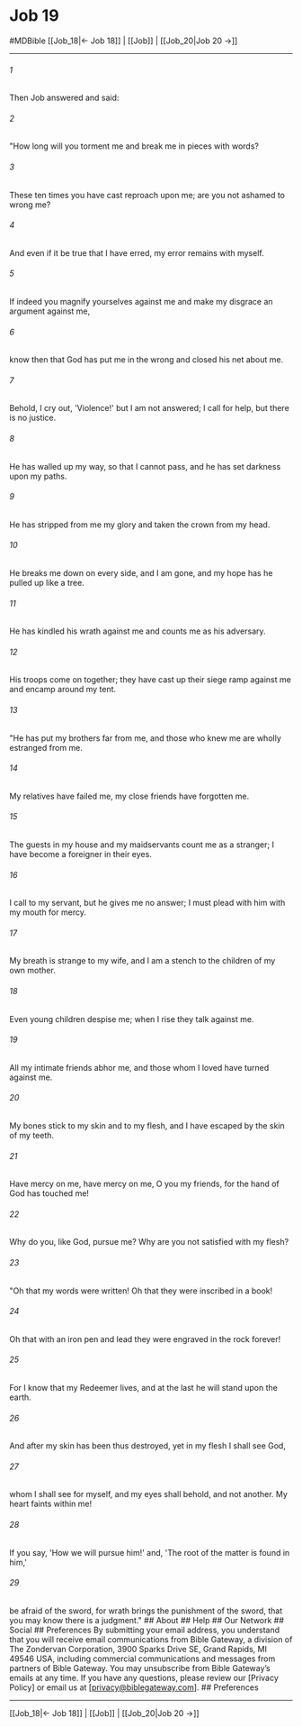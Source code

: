 # Job 19
#MDBible
[[Job_18|← Job 18]] | [[Job]] | [[Job_20|Job 20 →]]

***






###### 1 


Then Job answered and said: 





###### 2 


"How long will you torment me and break me in pieces with words? 





###### 3 


These ten times you have cast reproach upon me; are you not ashamed to wrong me? 





###### 4 


And even if it be true that I have erred, my error remains with myself. 





###### 5 


If indeed you magnify yourselves against me and make my disgrace an argument against me, 





###### 6 


know then that God has put me in the wrong and closed his net about me. 





###### 7 


Behold, I cry out, 'Violence!' but I am not answered; I call for help, but there is no justice. 





###### 8 


He has walled up my way, so that I cannot pass, and he has set darkness upon my paths. 





###### 9 


He has stripped from me my glory and taken the crown from my head. 





###### 10 


He breaks me down on every side, and I am gone, and my hope has he pulled up like a tree. 





###### 11 


He has kindled his wrath against me and counts me as his adversary. 





###### 12 


His troops come on together; they have cast up their siege ramp against me and encamp around my tent. 





###### 13 


"He has put my brothers far from me, and those who knew me are wholly estranged from me. 





###### 14 


My relatives have failed me, my close friends have forgotten me. 





###### 15 


The guests in my house and my maidservants count me as a stranger; I have become a foreigner in their eyes. 





###### 16 


I call to my servant, but he gives me no answer; I must plead with him with my mouth for mercy. 





###### 17 


My breath is strange to my wife, and I am a stench to the children of my own mother. 





###### 18 


Even young children despise me; when I rise they talk against me. 





###### 19 


All my intimate friends abhor me, and those whom I loved have turned against me. 





###### 20 


My bones stick to my skin and to my flesh, and I have escaped by the skin of my teeth. 





###### 21 


Have mercy on me, have mercy on me, O you my friends, for the hand of God has touched me! 





###### 22 


Why do you, like God, pursue me? Why are you not satisfied with my flesh? 





###### 23 


"Oh that my words were written! Oh that they were inscribed in a book! 





###### 24 


Oh that with an iron pen and lead they were engraved in the rock forever! 





###### 25 


For I know that my Redeemer lives, and at the last he will stand upon the earth. 





###### 26 


And after my skin has been thus destroyed, yet in my flesh I shall see God, 





###### 27 


whom I shall see for myself, and my eyes shall behold, and not another. My heart faints within me! 





###### 28 


If you say, 'How we will pursue him!' and, 'The root of the matter is found in him,' 





###### 29 


be afraid of the sword, for wrath brings the punishment of the sword, that you may know there is a judgment." ## About ## Help ## Our Network ## Social ## Preferences By submitting your email address, you understand that you will receive email communications from Bible Gateway, a division of The Zondervan Corporation, 3900 Sparks Drive SE, Grand Rapids, MI 49546 USA, including commercial communications and messages from partners of Bible Gateway. You may unsubscribe from Bible Gateway&rsquo;s emails at any time. If you have any questions, please review our [Privacy Policy] or email us at [privacy@biblegateway.com]. ## Preferences

***

[[Job_18|← Job 18]] | [[Job]] | [[Job_20|Job 20 →]]

